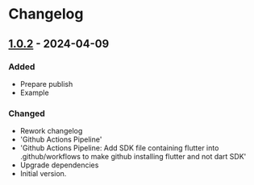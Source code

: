 # Changelog

## [1.0.2] - 2024-04-09

### Added

- Prepare publish
- Example

### Changed

- Rework changelog
- 'Github Actions Pipeline'
- 'Github Actions Pipeline: Add SDK file containing flutter into .github/workflows to make github installing flutter and not dart SDK'
- Upgrade dependencies
- Initial version.

[1.0.2]: https://github.com/inlavigo/gg_cli_cc/tag/%tag
